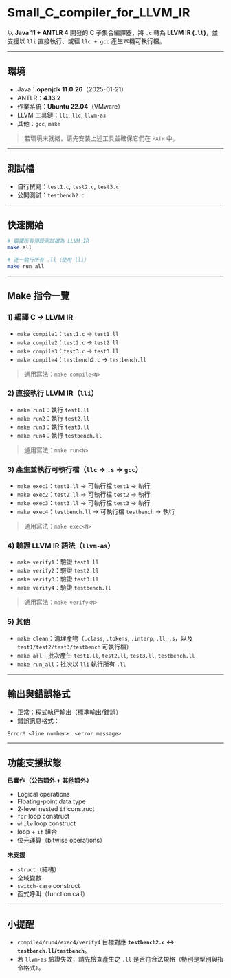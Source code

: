 # Small_C_compiler_for_LLVM_IR

以 **Java 11 + ANTLR 4** 開發的 C 子集合編譯器，將 `.c` 轉為 **LLVM IR (`.ll`)**，並支援以 `lli` 直接執行、或經 `llc + gcc` 產生本機可執行檔。

---

## 環境

* Java：**openjdk 11.0.26**（2025-01-21）
* ANTLR：**4.13.2**
* 作業系統：**Ubuntu 22.04**（VMware）
* LLVM 工具鏈：`lli`, `llc`, `llvm-as`
* 其他：`gcc`, `make`

> 若環境未就緒，請先安裝上述工具並確保它們在 `PATH` 中。

---

## 測試檔

* 自行撰寫：`test1.c`, `test2.c`, `test3.c`
* 公開測試：`testbench2.c`

---

## 快速開始

```bash
# 編譯所有預設測試檔為 LLVM IR
make all

# 逐一執行所有 .ll（使用 lli）
make run_all
```

---

## Make 指令一覽

### 1) 編譯 C → LLVM IR

* `make compile1`：`test1.c` → `test1.ll`
* `make compile2`：`test2.c` → `test2.ll`
* `make compile3`：`test3.c` → `test3.ll`
* `make compile4`：`testbench2.c` → `testbench.ll`

> 通用寫法：`make compile<N>`

### 2) 直接執行 LLVM IR（`lli`）

* `make run1`：執行 `test1.ll`
* `make run2`：執行 `test2.ll`
* `make run3`：執行 `test3.ll`
* `make run4`：執行 `testbench.ll`

> 通用寫法：`make run<N>`

### 3) 產生並執行可執行檔（`llc` → `.s` → `gcc`）

* `make exec1`：`test1.ll` → 可執行檔 `test1` → 執行
* `make exec2`：`test2.ll` → 可執行檔 `test2` → 執行
* `make exec3`：`test3.ll` → 可執行檔 `test3` → 執行
* `make exec4`：`testbench.ll` → 可執行檔 `testbench` → 執行

> 通用寫法：`make exec<N>`

### 4) 驗證 LLVM IR 語法（`llvm-as`）

* `make verify1`：驗證 `test1.ll`
* `make verify2`：驗證 `test2.ll`
* `make verify3`：驗證 `test3.ll`
* `make verify4`：驗證 `testbench.ll`

> 通用寫法：`make verify<N>`

### 5) 其他

* `make clean`：清理產物（`.class`, `.tokens`, `.interp`, `.ll`, `.s`，以及 `test1/test2/test3/testbench` 可執行檔）
* `make all`：批次產生 `test1.ll`, `test2.ll`, `test3.ll`, `testbench.ll`
* `make run_all`：批次以 `lli` 執行所有 `.ll`

---

## 輸出與錯誤格式

* 正常：程式執行輸出（標準輸出/錯誤）
* 錯誤訊息格式：

```
Error! <line number>: <error message>
```

---

## 功能支援狀態

**已實作（公告額外 + 其他額外）**

* Logical operations
* Floating-point data type
* 2-level nested `if` construct
* `for` loop construct
* `while` loop construct
* loop + `if` 組合
* 位元運算（bitwise operations）

**未支援**

* `struct`（結構）
* 全域變數
* `switch-case` construct
* 函式呼叫（function call）

---

## 小提醒

* `compile4/run4/exec4/verify4` 目標對應 **`testbench2.c` ↔ `testbench.ll`/`testbench`**。
* 若 `llvm-as` 驗證失敗，請先檢查產生之 `.ll` 是否符合法規格（特別是型別與指令格式）。














